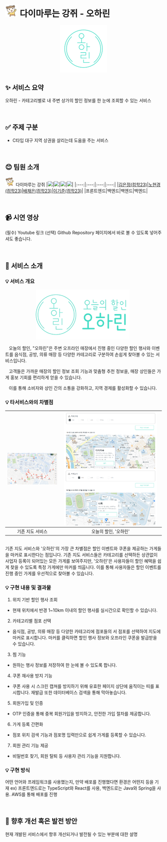 <h1 style="display:inline-block"><img src="image/마루.png" alt="마루" width="40"> 다이마루는 강쥐 - 오하린</h1>

<div align="center">
    <img src="image/투명로고.png" alt="로고" width="30%" />
</div>

## ✨ 서비스 요약
오하린 - 카테고리별로 내 주변 상가의 할인 정보를 한 눈에 조회할 수 있는 서비스

<br>

## ✅ 주제 구분
-	C타입 대구 지역 상권을 살리는데 도움을 주는 서비스 

<br>

## 😊 팀원 소개
<img src="image/마루.png" alt="마루" width="30px"> 다이마루는 강쥐
|<img src="https://avatars.githubusercontent.com/u/139670857?v=4" width="100">|<img src="https://avatars.githubusercontent.com/u/176283083?v=4" width="100">|<img src="https://avatars.githubusercontent.com/u/130772931?v=4" width="100">|<img src="https://avatars.githubusercontent.com/u/130773385?v=4" width="100">|
|:---:|:---:|:---:|:---:|
|[김은정(컴학23)](https://github.com/eunjeong821)|[노현경(컴학23)](https://github.com/getOffWork102)|[배채은(컴학23)](https://github.com/Chaeeun1117)|[이기준(컴학23)](https://github.com/rlwns1224)|
|프론트엔드|백엔드|백엔드|백엔드|

<br>

## 📹 시연 영상
(필수) Youtube 링크
(선택) Github Repository 페이지에서 바로 볼 수 있도록 넣어주셔도 좋습니다.

<br>

## 📌 서비스 소개
### 💡 서비스 개요
<div align="center">
  <img src="image/가로로고.png" alt="가로 로고" width="60%" style="margin-right: 5px;" />
</div>

&nbsp;&nbsp; 오늘의 할인, "오하린"은 주변 오프라인 매장에서 진행 중인 다양한 할인 행사와 이벤트를 음식점, 공방, 의류 매장 등 다양한 카테고리로 구분하여 손쉽게 찾아볼 수 있는 서비스입니다.

&nbsp;&nbsp; 고객들은 가까운 매장의 할인 정보 조회 기능과 맞춤형 추천 정보을, 매장 상인들은 가게 홍보 기회를 편리하게 얻을 수 있습니다.

&nbsp;&nbsp; 이를 통해 소비자와 상인 간의 소통을 강화하고, 지역 경제를 활성화할 수 있습니다.

### 💡 타서비스와의 차별점
|<img src="image/네이버지도.png" width="300px">|<img src="image/다이마루.png" width="300px"><img src="image/더쪽.png" width="300px">|
|:---:|:---:|
|기존 지도 서비스|오늘의 할인, '오하린'|
<br>
기존 지도 서비스와 '오하린'의 가장 큰 차별점은 할인 이벤트와 쿠폰을 제공하는 가게들을 마커로 표시한다는 점입니다. 기존 지도 서비스들은 카테고리를 선택하든 상관없이 사업자 등록이 되어있는 모든 가게를 보여주지만, '오하린'은 사용자들이 할인 혜택을 쉽게 찾을 수 있도록 특정 가게에만 마커를 띄웁니다. 이를 통해 사용자들은 할인 이벤트를 진행 중인 가게를 우선적으로 찾아볼 수 있습니다. 

### 💡 구현 내용 및 결과물
1. 위치 기반 할인 행사 조회
- 현재 위치에서 반경 1~10km 이내의 할인 행사를 실시간으로 확인할 수 있습니다. <br>
2. 카테고리별 점포 선택
- 음식점, 공방, 의류 매장 등 다양한 카테고리에 점포들의 서 점포를 선택하여 지도에 마커로 표시합니다. 마커를 클릭하면 할인 행사 정보와 오프라인 쿠폰을 발급받을 수 있습니다. <br>
3. 찜 기능
- 원하는 행사 정보를 저장하여 한 눈에 볼 수 있도록 합니다. <br>
4. 쿠폰 재사용 방지 기능
- 쿠폰 사용 시 스크린 캡쳐를 방지하기 위해 유효한 페이지 상단에 움직이는 띠를 표시합니다. 재발급 또한 데이터베이스 검색을 통해 막아놓습니다. <br>
5. 회원가입 및 인증
- OTP 인증을 통해 중복 회원가입을 방지하고, 안전한 가입 절차를 제공합니다. <br>
6. 가게 등록 간편화
- 점포 위치 검색 기능과 점포명 입력만으로 쉽게 가게를 등록할 수 있습니다. <br>
7. 회원 관리 기능 제공
- 비밀번호 찾기, 회원 탈퇴 등 사용자 관리 기능을 지원합니다. <br>

### 💡 구현 방식
어떤 언어와 프레임워크를 사용했는지, 만약 배포를 진행했다면 환경은 어떤지 등을 기재
ex) 프론트엔드로는 TypeScript와 React를 사용, 백엔드로는 Java와 Spring을 사용. AWS를 통해 배포를 진행

<br>

## 💭 향후 개선 혹은 발전 방안
현재 개발된 서비스에서 향후 개선되거나 발전될 수 있는 부분에 대한 설명